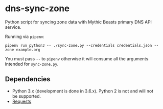 # dns-sync-zone

Python script for syncing zone data with Mythic Beasts primary DNS API service.

Running via `pipenv`:

```
pipenv run python3 -- ./sync-zone.py --credentials credentials.json --zone example.org
```

You must pass `--` to `pipenv` otherwise it will consume all the arguments
intended for `sync-zone.py`.

## Dependencies

 * Python 3.x (development is done in 3.6.x). Python 2 is not and will not be supported.
 * [Requests](https://requests.readthedocs.io)
